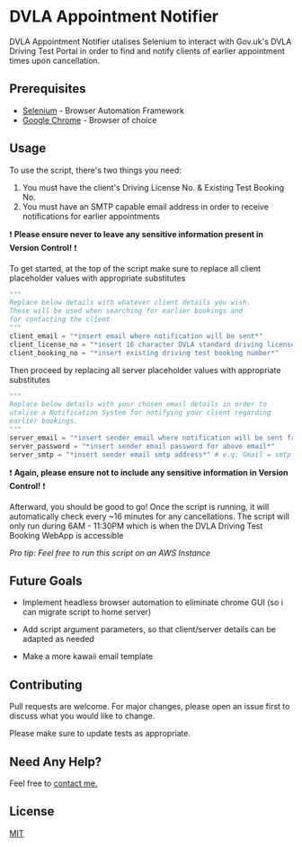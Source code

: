 # DVLA Appointment Notifier

DVLA Appointment Notifier utalises Selenium to interact with Gov.uk's DVLA Driving Test Portal in order to find and notify clients of earlier appointment times upon cancellation.

## Prerequisites
* [Selenium](https://www.selenium.dev) - Browser Automation Framework
* [Google Chrome](https://www.google.com/intl/en_uk/chrome/) - Browser of choice

## Usage
To use the script, there's two things you need:
1. You must have the client's Driving License No. & Existing Test Booking No.
2. You must have an SMTP capable email address in order to receive notifications for earlier appointments

❗ **Please ensure never to leave any sensitive information present in Version Control!** ❗

To get started, at the top of the script make sure to replace all client placeholder values with appropriate substitutes

```python
"""
Replace below details with whatever client details you wish.
These will be used when searching for earlier bookings and
for contacting the client
"""
client_email = "*insert email where notification will be sent*"
client_license_no = "*insert 16 character DVLA standard driving license number*"
client_booking_no = "*insert existing driving test booking number*"
```

Then proceed by replacing all server placeholder values with appropriate substitutes
```python
"""
Replace below details with your chosen email details in order to 
utalise a Notification System for notifying your client regarding
earlier bookings.
"""
server_email = "*insert sender email where notification will be sent from"
server_password = "*insert sender email password for above email*"
server_smtp = "*insert sender email smtp address*" # e.g: Gmail = smtp.gmail.com
```
❗ **Again, please ensure not to include any sensitive information in Version Control!** ❗

Afterward, you should be good to go! Once the script is running, it will automatically check every ~16 minutes for any cancellations. The script will only run during 6AM - 11:30PM which is when the DVLA Driving Test Booking WebApp is accessible

*Pro tip: Feel free to run this script on an AWS Instance*

## Future Goals
* Implement headless browser automation to eliminate chrome GUI (so i can migrate script to home server)

* Add script argument parameters, so that client/server details can be adapted as needed

* Make a more kawaii email template

## Contributing
Pull requests are welcome. For major changes, please open an issue first to discuss what you would like to change.

Please make sure to update tests as appropriate.

## Need Any Help?
Feel free to [contact me.](mailto:im@pengboi.com)

## License
[MIT](https://choosealicense.com/licenses/mit/)
